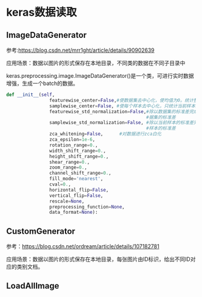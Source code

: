 # keras数据读取 


## ImageDataGenerator

参考:https://blog.csdn.net/mrr1ght/article/details/90902639

应用场景：数据以图片的形式保存在本地目录，不同类的数据在不同子目录中

keras.preprocessing.image.ImageDataGenerator()是一个类，可进行实时数据增强，生成一个batch的数据。


```python
def __init__(self,
                featurewise_center=False,#使数据集去中心化，使均值为0。统计整个数据集的均值
                samplewise_center=False, #使每个样本去中心化，只统计当前样本的均值
                featurewise_std_normalization=False,#除以数据集的标准差完成标准化，统计整个数 
                                                    #据集的标准差
                samplewise_std_normalization=False, #除以当前样本的标准差完成标准化，统计当前 
                                                    #样本的标准差
                zca_whitening=False,      #对数据进行zca白化
                zca_epsilon=1e-6,
                rotation_range=0.,
                width_shift_range=0.,
                height_shift_range=0.,
                shear_range=0.,
                zoom_range=0.,
                channel_shift_range=0.,
                fill_mode='nearest',
                cval=0.,
                horizontal_flip=False,
                vertical_flip=False,
                rescale=None,
                preprocessing_function=None,
                data_format=None):
```

## CustomGenerator

参考：https://blog.csdn.net/ordream/article/details/107182781

应用场景：数据以图片的形式保存在本地目录，每张图片由ID标识，给出不同ID对应的类别文档。

## LoadAllImage

